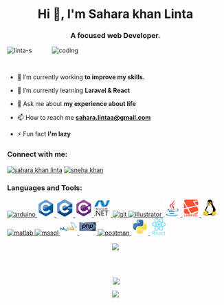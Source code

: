  <h1 align="center">Hi 👋, I'm Sahara khan Linta</h1>
<h3 align="center">A focused web Developer.</h3>
<img align="right" alt="coding" width="400" src="https://img.freepik.com/free-vector/hand-drawn-web-developers_23-2148819604.jpg?t=st=1657895539~exp=1657896139~hmac=4ca37c4c9094bdef08e7fa5fa830feea63f44ee419c26ccbe4fd5331fcd7d19e&w=996">

<p align="left"> <img src="https://komarev.com/ghpvc/?username=linta-s&label=Profile%20views&color=0e75b6&style=flat" alt="linta-s" /> </p>

 

<p align="left"> <a href="https://twitter.com/" target="blank"><img src="https://img.shields.io/twitter/follow/?logo=twitter&style=for-the-badge" alt="" /></a> </p>

- 🔭 I’m currently working **to improve my skills.**

- 🌱 I’m currently learning **Laravel & React**

- 💬 Ask me about **my experience about life**

- 📫 How to reach me **sahara.lintaa@gmail.com**

- ⚡ Fun fact **I'm lazy**

<h3 align="left">Connect with me:</h3>
<p align="left">
<a href="https://linkedin.com/in/sahara khan linta" target="blank"><img align="center" src="https://raw.githubusercontent.com/rahuldkjain/github-profile-readme-generator/master/src/images/icons/Social/linked-in-alt.svg" alt="sahara khan linta" height="30" width="40" /></a>
<a href="https://fb.com/sneha khan" target="blank"><img align="center" src="https://raw.githubusercontent.com/rahuldkjain/github-profile-readme-generator/master/src/images/icons/Social/facebook.svg" alt="sneha khan" height="30" width="40" /></a>
</p>

<h3 align="left">Languages and Tools:</h3>
 <a href="https://www.arduino.cc/" target="_blank" rel="noreferrer"> <img src="https://cdn.worldvectorlogo.com/logos/arduino-1.svg" alt="arduino" width="40" height="40"/> </a> <a href="https://www.cprogramming.com/" target="_blank" rel="noreferrer"> <img src="https://raw.githubusercontent.com/devicons/devicon/master/icons/c/c-original.svg" alt="c" width="40" height="40"/> </a> <a href="https://www.w3schools.com/cpp/" target="_blank" rel="noreferrer"> <img src="https://raw.githubusercontent.com/devicons/devicon/master/icons/cplusplus/cplusplus-original.svg" alt="cplusplus" width="40" height="40"/> </a> <a href="https://www.w3schools.com/cs/" target="_blank" rel="noreferrer"> <img src="https://raw.githubusercontent.com/devicons/devicon/master/icons/csharp/csharp-original.svg" alt="csharp" width="40" height="40"/> </a> <a href="https://dotnet.microsoft.com/" target="_blank" rel="noreferrer"> <img src="https://raw.githubusercontent.com/devicons/devicon/master/icons/dot-net/dot-net-original-wordmark.svg" alt="dotnet" width="40" height="40"/> </a> <a href="https://git-scm.com/" target="_blank" rel="noreferrer"> <img src="https://www.vectorlogo.zone/logos/git-scm/git-scm-icon.svg" alt="git" width="40" height="40"/> </a> <a href="https://www.adobe.com/in/products/illustrator.html" target="_blank" rel="noreferrer"> <img src="https://www.vectorlogo.zone/logos/adobe_illustrator/adobe_illustrator-icon.svg" alt="illustrator" width="40" height="40"/> </a> <a href="https://www.java.com" target="_blank" rel="noreferrer"> <img src="https://raw.githubusercontent.com/devicons/devicon/master/icons/java/java-original.svg" alt="java" width="40" height="40"/> </a> <a href="https://laravel.com/" target="_blank" rel="noreferrer"> <img src="https://raw.githubusercontent.com/devicons/devicon/master/icons/laravel/laravel-plain-wordmark.svg" alt="laravel" width="40" height="40"/> </a> <a href="https://www.linux.org/" target="_blank" rel="noreferrer"> <img src="https://raw.githubusercontent.com/devicons/devicon/master/icons/linux/linux-original.svg" alt="linux" width="40" height="40"/> </a> <a href="https://www.mathworks.com/" target="_blank" rel="noreferrer"> <img src="https://upload.wikimedia.org/wikipedia/commons/2/21/Matlab_Logo.png" alt="matlab" width="40" height="40"/> </a> <a href="https://www.microsoft.com/en-us/sql-server" target="_blank" rel="noreferrer"> <img src="https://www.svgrepo.com/show/303229/microsoft-sql-server-logo.svg" alt="mssql" width="40" height="40"/> </a> <a href="https://www.mysql.com/" target="_blank" rel="noreferrer"> <img src="https://raw.githubusercontent.com/devicons/devicon/master/icons/mysql/mysql-original-wordmark.svg" alt="mysql" width="40" height="40"/> </a> <a href="https://www.php.net" target="_blank" rel="noreferrer"> <img src="https://raw.githubusercontent.com/devicons/devicon/master/icons/php/php-original.svg" alt="php" width="40" height="40"/> </a> <a href="https://postman.com" target="_blank" rel="noreferrer"> <img src="https://www.vectorlogo.zone/logos/getpostman/getpostman-icon.svg" alt="postman" width="40" height="40"/> </a> <a href="https://www.python.org" target="_blank" rel="noreferrer"> <img src="https://raw.githubusercontent.com/devicons/devicon/master/icons/python/python-original.svg" alt="python" width="40" height="40"/> </a> <a href="https://reactjs.org/" target="_blank" rel="noreferrer"> <img src="https://raw.githubusercontent.com/devicons/devicon/master/icons/react/react-original-wordmark.svg" alt="react" width="40" height="40"/> </a> </p>


<p align="center"> <img align="center" src="https://github-readme-stats.vercel.app/api/top-langs?username=linta-s&title_color=ffffff&icon_color=bb2acf&text_color=daf7dc&bg_color=151515"  /></p>
<br></br>

<p align="center"> &nbsp;<img align="center"  src="https://github-readme-stats.vercel.app/api?username=linta-s&&show_icons=true&title_color=ffffff&icon_color=bb2acf&text_color=daf7dc&bg_color=151515&hide_border=true"/></p>

 
<p align="center">
  <img src="https://github-readme-streak-stats.herokuapp.com/?user=linta-s&theme=black-ice&hide_border=true&stroke=0000&background=0D1117"/>
</p>
